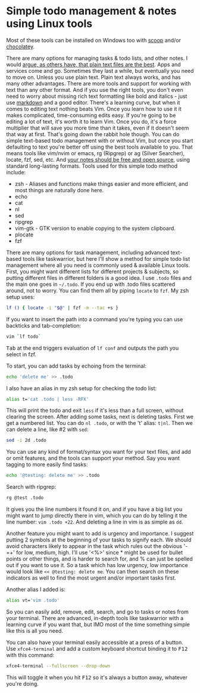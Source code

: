 # Simple todo management & notes using Linux tools

Most of these tools can be installed on Windows too with [scoop](https://scoop.sh/) and/or [chocolatey](https://chocolatey.org/install).

There are many options for managing tasks & todo lists, and other notes. I would [argue, as others have, that plain text files are the best](https://www.youtube.com/watch?v=WgV6M1LyfNY).
Apps and services come and go. Sometimes they last a while, but eventually you need to move on. Unless you use plain text. Plain text always 
works, and has many other advantages. There are more tools and support for working with text than any other format. And if you use the right
tools, you don't even need to worry about missing rich text formatting like bold and italics - just use [markdown](https://commonmark.org/) and a good editor. 
There's a learning curve, but when it comes to editing text nothing beats Vim. Once you learn how to use it it makes complicated, time-consuming
edits easy. If you're going to be editing a lot of text, it's worth it to learn Vim. Once you do, it's a force multiplier that will save you 
more time than it takes, even if it doesn't seem that way at first. That's going down the rabbit hole though. You can do simple text-based todo 
management with or without Vim, but once you start defaulting to text you're better off using the best tools available to you. That means
tools like vim/nvim or emacs, rg (Ripgrep) or ag (Silver Searcher), locate, fzf, sed, etc. And [your notes should be free and open source](https://www.youtube.com/watch?v=XRpHIa-2XCE), 
using standard long-lasting formats. Tools used for this simple todo method include:
* zsh - Aliases and functions make things easier and more efficient, and most things are naturally done here.
* echo
* cat
* nl
* sed
* ripgrep
* vim-gtk - GTK version to enable copying to the system clipboard.
* plocate
* fzf

There are many options for task management, including advanced text-based tools like taskwarrior, but here I'll show a method for simple todo 
list management where all you need is commonly used & available Linux tools. First, you might want different lists for different projects &
subjects, so putting different files in different folders is a good idea. I use `.todo` files and the main one goes in `~/.todo`. If you end up
with .todo files scattered around, not to worry. You can find them all by piping `locate` to `fzf`. My zsh setup uses:

```sh
lf () { locate -i "$@" | fzf -m --tac +s }
```

If you want to insert the path into a command you're typing you can use backticks and tab-completion:

```sh
vim `lf todo`
```

<kbd>Tab</kbd> at the end triggers evaluation of `lf conf` and outputs the path you select in fzf.

To start, you can add tasks by echoing from the terminal:

```sh
echo 'delete me' >> .todo
```

I also have an alias in my zsh setup for checking the todo list:

```sh
alias t='cat .todo | less -RFX'
```

This will print the todo and exit `less` if it's less than a full screen, without clearing the screen.
After adding some tasks, next is deleting tasks. First we get a numbered list. You can do `nl .todo`, or with the 't' alias: `t|nl`.
Then we can delete a line, like #2 with `sed`:

```sh
sed -i 2d .todo
```

You can use any kind of format/syntax you want for your text files, and add or omit features, and the tools can support your method. Say you
want tagging to more easily find tasks:

```sh
echo '@testing: delete me' >> .todo
```

Search with ripgrep:

```sh
rg @test .todo
```

It gives you the line numbers it found it on, and if you have a big list you might want to jump directly there in vim, which you can do by 
telling it the line number: `vim .todo +22`. And deleting a line in vim is as simple as `dd`.

Another feature you might want to add is urgency and importance. I suggest putting 2 symbols at the beginning of your tasks to signify each. 
We should avoid characters likely to appear in the task which rules out the obvious '-=+' for low, medium, high. I'll use '<%>' since * might be
used for bullet points or other things, and is harder to search for, and % can just be spelled out if you want to use it. So a task which has
low urgency, low importance would look like `<< @testing: delete me`. You can then search on these indicators as well to find the most urgent
and/or important tasks first.

Another alias I added is:

```sh
alias vt='vim .todo'
```

So you can easily add, remove, edit, search, and go to tasks or notes from your terminal. There are advanced, in-depth tools like taskwarrior
with a learning curve if you want that, but IMO most of the time something simple like this is all you need.

You can also have your terminal easily accessible at a press of a button. Use `xfce4-terminal` and add a custom keyboard shortcut binding it to
<kbd>F12</kbd> with this command:

```sh
xfce4-terminal --fullscreen --drop-down
```

This will toggle it when you hit <kbd>F12</kbd> so it's always a button away, whatever you're doing.
